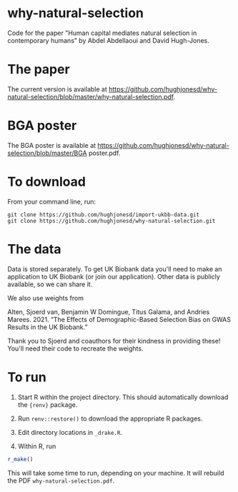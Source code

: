 # why-natural-selection

Code for the paper "Human capital mediates natural selection in 
contemporary humans" by Abdel Abdellaoui and David Hugh-Jones.

# The paper

The current version is available at https://github.com/hughjonesd/why-natural-selection/blob/master/why-natural-selection.pdf.

# BGA poster

The BGA poster is available at https://github.com/hughjonesd/why-natural-selection/blob/master/BGA poster.pdf.

# To download

From your command line, run:

```
git clone https://github.com/hughjonesd/import-ukbb-data.git
git clone https://github.com/hughjonesd/why-natural-selection.git
```

# The data

Data is stored separately. To get UK Biobank data you'll need to
make an application to UK Biobank (or join our application). Other data is
publicly available, so we can share it.

We also use weights from 

Alten, Sjoerd van, Benjamin W Domingue, Titus Galama, and Andries Marees. 2021. 
“The Effects of Demographic-Based Selection Bias on GWAS Results in the UK Biobank.” 

Thank you to Sjoerd and coauthors for their kindness in providing these!
You'll need their code to recreate the weights. 

# To run


1. Start R within the project directory. This should automatically
   download the `{renv}` package.

2. Run `renv::restore()` to download the appropriate R packages.

3. Edit directory locations in `_drake.R`.

4. Within R, run

```r
r_make()
```

This will take some time to run, depending on your machine. It will rebuild
the PDF `why-natural-selection.pdf`.
